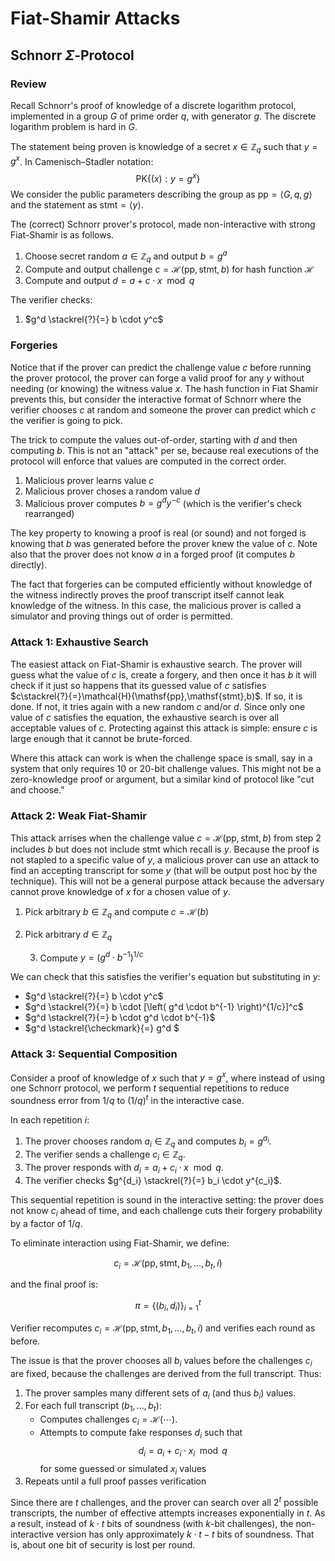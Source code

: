 # Fiat-Shamir Attacks

## Schnorr $\Sigma$-Protocol

### Review

Recall Schnorr's proof of knowledge of a discrete logarithm protocol, implemented in a group $G$ of prime order $q$, with generator $g$. The discrete logarithm problem is hard in $G$.

The statement being proven is knowledge of a secret $x \in \mathbb{Z}_q$ such that $y = g^x$. In Camenisch–Stadler notation:
$$
\text{PK}\{(x) : y = g^x\}
$$
We consider the public parameters describing the group as $\mathsf{pp}=\langle G,q,g \rangle$ and the statement as $\mathsf{stmt}=\langle y \rangle$. 

The (correct) Schnorr prover's protocol, made non-interactive with strong Fiat-Shamir is as follows.

1. Choose secret random $a \in \mathbb{Z}_q$ and output  $b = g^a$
2. Compute and output challenge $c=\mathcal{H}(\mathsf{pp},\mathsf{stmt},b)$ for hash function $\mathcal{H}$
3. Compute and output $d = a + c \cdot x \mod q$

The verifier checks:

1. $g^d \stackrel{?}{=} b \cdot y^c$ 

### Forgeries

Notice that if the prover can predict the challenge value $c$ before running the prover protocol, the prover can forge a valid proof for any $y$ without needing (or knowing) the witness value $x$. The hash function in Fiat Shamir prevents this, but consider the interactive format of Schnorr where the verifier chooses $c$ at random and someone the prover can predict which $c$ the verifier is going to pick.

The trick to compute the values out-of-order, starting with $d$ and then computing $b$. This is not an "attack" per se, because real executions of the protocol will enforce that values are computed in the correct order.

1. Malicious prover learns value $c$
2. Malicious prover choses a random value $d$
3. Malicious prover computes $b=g^d y^{-c}$ (which is the verifier's check rearranged)

The key property to knowing a proof is real (or sound) and not forged is knowing that $b$ was generated before the prover knew the value of $c$.  Note also that the prover does not know $a$ in a forged proof (it computes $b$ directly).

The fact that forgeries can be computed efficiently without knowledge of the witness indirectly proves the proof transcript itself cannot leak knowledge of the witness. In this case, the malicious prover is called a simulator and proving things out of order is permitted.

### Attack 1: Exhaustive Search

The easiest attack on Fiat-Shamir is exhaustive search. The prover will guess what the value of $c$ is, create a forgery, and then once it has $b$ it will check if it just so happens that its guessed value of $c$ satisfies $c\stackrel{?}{=}\mathcal{H}(\mathsf{pp},\mathsf{stmt},b)$. If so, it is done. If not, it tries again with a new random $c$ and/or $d$. Since only one value of $c$ satisfies the equation, the exhaustive search is over all acceptable values of $c$. Protecting against this attack is simple: ensure $c$ is large enough that it cannot be brute-forced. 

Where this attack can work is when the challenge space is small, say in a system that only requires 10 or 20-bit challenge values. This might not be a zero-knowledge proof or argument, but a similar kind of protocol like "cut and choose."

### Attack 2: Weak Fiat-Shamir

This attack arrises when the challenge value $c=\mathcal{H}(\mathsf{pp},\mathsf{stmt},b)$ from step 2 includes $b$ but does not include $\mathsf{stmt}$ which recall is $y$. Because the proof is not stapled to a specific value of $y$, a malicious prover can use an attack to find an accepting transcript for some $y$ (that will be output post hoc by the technique). This will not be a general purpose attack because the adversary cannot prove knowledge of $x$ for a chosen value of $y$. 

1.	Pick arbitrary $b \in \mathbb{Z}_q$ and compute $c=\mathcal{H}(b)$

2. Pick arbitrary $d \in \mathbb{Z}_q$

 	3.	Compute $y = \left( g^d \cdot b^{-1} \right)^{1/c}$

We can check that this satisfies the verifier's equation but substituting in $y$:

* $g^d \stackrel{?}{=} b \cdot y^c$ 
* $g^d \stackrel{?}{=} b \cdot [\left( g^d \cdot b^{-1} \right)^{1/c}]^c$ 
* $g^d \stackrel{?}{=} b \cdot g^d \cdot b^{-1}$ 
* $g^d \stackrel{\checkmark}{=} g^d $ 

### Attack 3: Sequential Composition

Consider a proof of knowledge of $x$ such that $y = g^x$, where instead of using one Schnorr protocol, we perform $t$ sequential repetitions to reduce soundness error from $1/q$ to $(1/q)^t$ in the interactive case.

In each repetition $i$:

1. The prover chooses random $a_i \in \mathbb{Z}_q$ and computes $b_i = g^{a_i}$.
2. The verifier sends a challenge $c_i \in \mathbb{Z}_q$.
3. The prover responds with $d_i = a_i + c_i \cdot x \mod q$.
4. The verifier checks $g^{d_i} \stackrel{?}{=} b_i \cdot y^{c_i}$.

This sequential repetition is sound in the interactive setting: the prover does not know $c_i$ ahead of time, and each challenge cuts their forgery probability by a factor of $1/q$.

To eliminate interaction using Fiat-Shamir, we define:

$$
c_i = \mathcal{H}(\mathsf{pp}, \mathsf{stmt}, b_1, \ldots, b_t, i)
$$

and the final proof is:

$$
\pi = \left\{ (b_i, d_i) \right\}_{i=1}^t
$$

Verifier recomputes $c_i = \mathcal{H}(\mathsf{pp}, \mathsf{stmt}, b_1, \ldots, b_t, i)$ and verifies each round as before.

The issue is that the prover chooses all $b_i$ values before the challenges $c_i$ are fixed, because the challenges are derived from the full transcript. Thus:

1. The prover samples many different sets of $a_i$ (and thus $b_i$) values.
2. For each full transcript $(b_1, \ldots, b_t)$:
   - Computes challenges $c_i = \mathcal{H}(\cdots)$.
   - Attempts to compute fake responses $d_i$ such that
     $$
     d_i = a_i + c_i \cdot x_i \mod q
     $$
     for some guessed or simulated $x_i$ values
3. Repeats until a full proof passes verification

Since there are $t$ challenges, and the prover can search over all $2^t$ possible transcripts, the number of effective attempts increases exponentially in $t$. As a result, instead of $k \cdot t$ bits of soundness (with $k$-bit challenges), the non-interactive version has only approximately $k \cdot t - t$ bits of soundness. That is, about one bit of security is lost per round.
